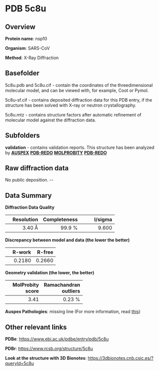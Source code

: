 # PDB 5c8u

## Overview

**Protein name**: nsp10

**Organism**: SARS-CoV

**Method**: X-Ray Diffraction

## Basefolder

5c8u.pdb and 5c8u.cif - contain the coordinates of the threedimensional molecular model, and can be viewed with, for example, Coot or Pymol.

5c8u-sf.cif - contains deposited diffraction data for this PDB entry, if the structure has been solved with X-ray or neutron crystallography.

5c8u.mtz - contains structure factors after automatic refinement of molecular model against the diffraction data.

## Subfolders





**validation** - contains validation reports. This structure has been analyzed by [**AUSPEX**](https://github.com/thorn-lab/coronavirus_structural_task_force/tree/master/pdb/nsp10/SARS-CoV/5c8u/validation/auspex) [**PDB-REDO**](https://github.com/thorn-lab/coronavirus_structural_task_force/tree/master/pdb/nsp10/SARS-CoV/5c8u/validation/pdb-redo) [**MOLPROBITY**](https://github.com/thorn-lab/coronavirus_structural_task_force/tree/master/pdb/nsp10/SARS-CoV/5c8u/validation/molprobity) [**PDB-REDO**](https://github.com/thorn-lab/coronavirus_structural_task_force/blob/master/pdb/nsp10/SARS-CoV/5c8u/validation/Xtriage_output.log) 

## Raw diffraction data

No public deposition. --<br> 

## Data Summary
**Diffraction Data Quality**

|   | Resolution | Completeness| I/sigma |
|---|-------------:|----------------:|--------------:|
|   |3.40 Å|99.9  %|<img width=50/>9.600|

**Discrepancy between model and data (the lower the better)**

|   | **R-work**| **R-free**   
|---|-------------:|----------------:|           
||  0.2180|  0.2660|

**Geometry validation (the lower, the better)**

|   |**MolProbity<br>score**| **Ramachandran<br>outliers** 
|---|-------------:|----------------:|
||  3.41|  0.23 %|

**Auspex Pathologies**: missing line (For more information, read [this](https://github.com/thorn-lab/coronavirus_structural_task_force/blob/master/pdb/nsp10/SARS-CoV/5c8u/validation/auspex/5c8u_auspex_comments.txt))

 



## Other relevant links 
**PDBe**:  https://www.ebi.ac.uk/pdbe/entry/pdb/5c8u
 
**PDBr**: https://www.rcsb.org/structure/5c8u 

**Look at the structure with 3D Bionotes**: https://3dbionotes.cnb.csic.es/?queryId=5c8u

